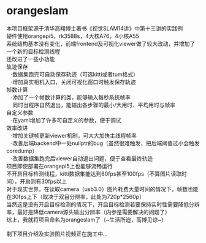 # orangeslam
本项目框架源于清华高翔博士著书《视觉SLAM14讲》中第十三讲的实践例<br>
硬件使用orangepi5，rk3588s，4大核A76，4小核A55<br>
系统结构基本没有变化，前端frontend及可视化viewer做了较大改动，并增加了一个新的目标检测线程<br>
还改进了一些小功能<br>
轨迹保存<br>
&nbsp;&nbsp;&nbsp;·数据集跑完可自动保存轨迹（可选kitti或者tum格式）<br>
&nbsp;&nbsp;&nbsp;·增加真实相机入口，关闭可视化窗口时触发保存轨迹<br>
帧数计算<br>
&nbsp;&nbsp;&nbsp;·添加了一个帧数计算的类，能够输入每秒系统帧率<br>
&nbsp;&nbsp;&nbsp;&nbsp;同时当程序自然退出，能输出各步骤的最小/大用时、平均用时与帧率<br>
自定义参数<br>
&nbsp;&nbsp;&nbsp;·在yaml增加了许多可自定义的参数，便于调试<br>
效率改进<br>
&nbsp;&nbsp;&nbsp;·增加关键帧更新viewer机制，可大大加快主线程帧率<br>
&nbsp;&nbsp;&nbsp;·改善后端backend中一处nullptr的bug（虽然很难触发，把后端阈值过小会触发coredump）<br>
&nbsp;&nbsp;&nbsp;·改善数据集跑完后viewer自动退出问题，便于查看最终轨迹<br>
项目即使部署在orangepi5上也能够流畅运行<br>
不开启目标检测线程，kitti数据集能达到60fps甚至100fps（不算图片读取时间），开启则有30fps以上<br>
对于现实世界，在读取camera（usb3.0）图片耗费大量时间的情况下，帧数也能在30fps上下（取决于双目分辨率，此处为720p*2560p）<br>
当然这是没有开启目标检测的情况下，开启目标检测若要保持实时性需要降低分辨率，最好是降低camera源头输出分辨率（内参是需要解决的问题了）<br>
综上，我就将项目命名为orangeslam了（~生活所迫，高博见谅~）<br>
<br>
剩下项目介绍及实验图片视频正在施工中...
